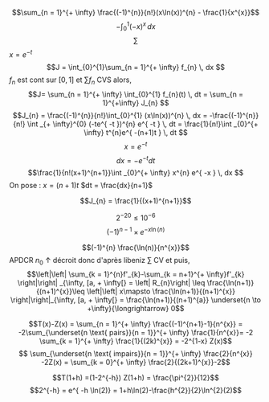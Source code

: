$$\sum_{n = 1}^{+ \infty} \frac{(-1)^{n}}{n!}(x\ln(x))^{n} - \frac{1}{x^{x}}$$
$$-\int _{0}^{1} (-x)^{x} \, dx $$
$$\sum_{}$$
$x = e^{ -t }$
$$J = \int_{0}^{1}\sum_{n = 1}^{+ \infty} f_{n} \, dx $$
$f_{n}$ est cont sur $[0, 1]$ et $\sum f_{n}$ CVS alors, 
$$J= \sum_{n = 1}^{+ \infty} \int_{0}^{1} f_{n}(t) \, dt = \sum_{n = 1}^{+\infty} J_{n} $$
$$J_{n} = \frac{(-1)^{n}}{n!}\int_{0}^{1} (x\ln(x))^{n} \, dx  = -\frac{(-1)^{n}}{n!} \int _{+ \infty}^{0} (-te^{ -t })^{n} e^{ -t } \, dt = \frac{1}{n!}\int _{0}^{+  \infty} t^{n}e^{ -(n+1)t } \, dt $$
$$x = e^{ -t }$$
$$dx = -e^{ -t } dt$$
$$\frac{1}{n!(x+1)^{n+1}}\int _{0}^{+ \infty} x^{n} e^{ -x } \, dx $$
On pose : $x = (n+1)t$ $dt = \frac{dx}{n+1}$

$$J_{n} = \frac{1}{(x+1)^{n+1}}$$


$$2^{-20}\leq 10^{-6}$$
$$(-1)^{n-1} \times e^{ -x\ln(n) }$$

$$(-1)^{n} \frac{\ln(n)}{n^{x}}$$
APDCR $n_{0}$ $\uparrow$ décroit donc d'après libeniz $\sum$ CV et puis, 
$$\left|\left| \sum_{k = 1}^{n}f'_{k}-\sum_{k = n+1}^{+ \infty}f'_{k} \right|\right| _{\infty, [a, + \infty[} = \left| R_{n}\right| \leq \frac{\ln(n+1)}{(n+1)^{x}}\leq \left|\left| x\mapsto \frac{\ln(n+1)}{(n+1)^{x}} \right|\right|_{\infty, [a, + \infty[} = \frac{\ln(n+1)}{(n+1)^{a}} \underset{n \to +\infty}{\longrightarrow} 0$$

$$T(x)-Z(x) = \sum_{n = 1}^{+ \infty} \frac{(-1)^{n+1}-1}{n^{x}} = -2\sum_{\underset{n \text{ pairs}}{n = 1}}^{+ \infty} \frac{1}{n^{x}}= -2 \sum_{k = 1}^{+ \infty} \frac{1}{(2k)^{x}} = -2^{1-x} Z(x)$$
$$ \sum_{\underset{n \text{ impairs}}{n = 1}}^{+ \infty} \frac{2}{n^{x}} -2Z(x) = \sum_{k = 0}^{+ \infty} \frac{2}{(2k+1)^{x}}-2$$

$$T(1+h) =(1-2^{-h}) Z(1+h) = \frac{\pi^{2}}{12}$$
$$2^{-h} = e^{ -h \ln(2)} = 1+h\ln(2)-\frac{h^{2}}{2}\ln^{2}(2)$$
	 